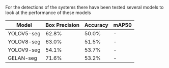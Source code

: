 For the detections of the systems there have been tested several models to look at the performance of these models

| Model       | Box Precision | Accuracy | mAP50 |
|-------------|---------------|----------|-------|
| YOLOV5-seg  | 62.8%         | 50.0%    |  -    |
| YOLOV8-seg  | 63.0%         | 51.5%    |  -    |
| YOLOV9-seg  | 54.1%         | 53.7%    |  -    |
| GELAN-seg   | 71.6%         | 53.2%    |  -    |
